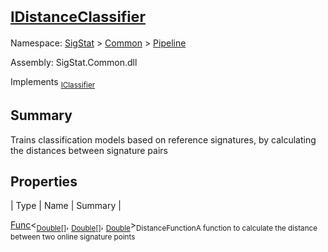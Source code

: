 # <sub>[IDistanceClassifier](./IDistanceClassifier.md)</sub>

Namespace: [SigStat]() > [Common](./../README.md) > [Pipeline](./README.md)

Assembly: SigStat.Common.dll

Implements <sub>[IClassifier](./IClassifier.md)</sub>

## Summary
Trains classification models based on reference signatures, by calculating the distances between signature pairs

## Properties

| Type | Name | Summary | 

[Func](https://docs.microsoft.com/en-us/dotnet/api/System.Func-3)\<<sub>[Double](https://docs.microsoft.com/en-us/dotnet/api/System.Double)[]</sub>, <sub>[Double](https://docs.microsoft.com/en-us/dotnet/api/System.Double)[]</sub>, <sub>[Double](https://docs.microsoft.com/en-us/dotnet/api/System.Double)</sub>><sub>DistanceFunction</sub><sub>A function to calculate the distance between two online signature points</sub>


